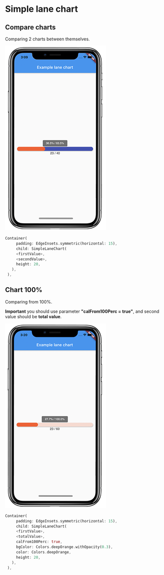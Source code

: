 # Simple lane chart
## Compare charts
Comparing 2 charts between themselves.

![Compare Chart](assets/compareChart.png) 
```dart
Container(
     padding: EdgeInsets.symmetric(horizontal: 15),
     child: SimpleLaneChart(
     <firstValue>,
     <secondValue>,
     height: 20,
   ),
 ),
```
## Chart 100%
Comparing from 100%.

**Important** you should use parameter **"calFrom100Perc = true"**, and second value should be **total value**.

![Chart](assets/chart.png) 
```dart
Container(
     padding: EdgeInsets.symmetric(horizontal: 15),
     child: SimpleLaneChart(
     <firstValue>,
     <totalValue>,
     calFrom100Perc: true,
     bgColor: Colors.deepOrange.withOpacity(0.3),
     color: Colors.deepOrange,
     height: 20,
   ),
 ),
```
